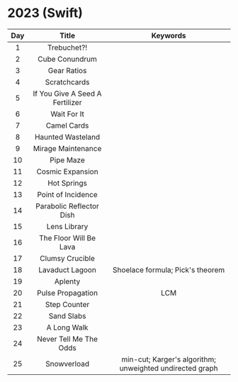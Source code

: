 # 2023 (Swift)

| Day  | Title                           | Keywords        |
| :-:  | :-:                             | :-:             |
| 1    | Trebuchet?!                     |                 |
| 2    | Cube Conundrum                  |                 |
| 3    | Gear Ratios                     |                 |
| 4    | Scratchcards                    |                 |
| 5    | If You Give A Seed A Fertilizer |                 |
| 6    | Wait For It                     |                 |
| 7    | Camel Cards                     |                 |
| 8    | Haunted Wasteland               |                 |
| 9    | Mirage Maintenance              |                 |
| 10   | Pipe Maze                       |                 |
| 11   | Cosmic Expansion                |                 |
| 12   | Hot Springs                     |                 |
| 13   | Point of Incidence              |                 |
| 14   | Parabolic Reflector Dish        |                 |
| 15   | Lens Library                    |                 |
| 16   | The Floor Will Be Lava          |                 |
| 17   | Clumsy Crucible                 |                 |
| 18   | Lavaduct Lagoon                 | Shoelace formula; Pick's theorem |
| 19   | Aplenty                         |                 |
| 20   | Pulse Propagation               | LCM             |
| 21   | Step Counter                    |                 |
| 22   | Sand Slabs                      |                 |
| 23   | A Long Walk                     |                 |
| 24   | Never Tell Me The Odds          |                 |
| 25   | Snowverload                     | min-cut; Karger's algorithm; unweighted undirected graph |
